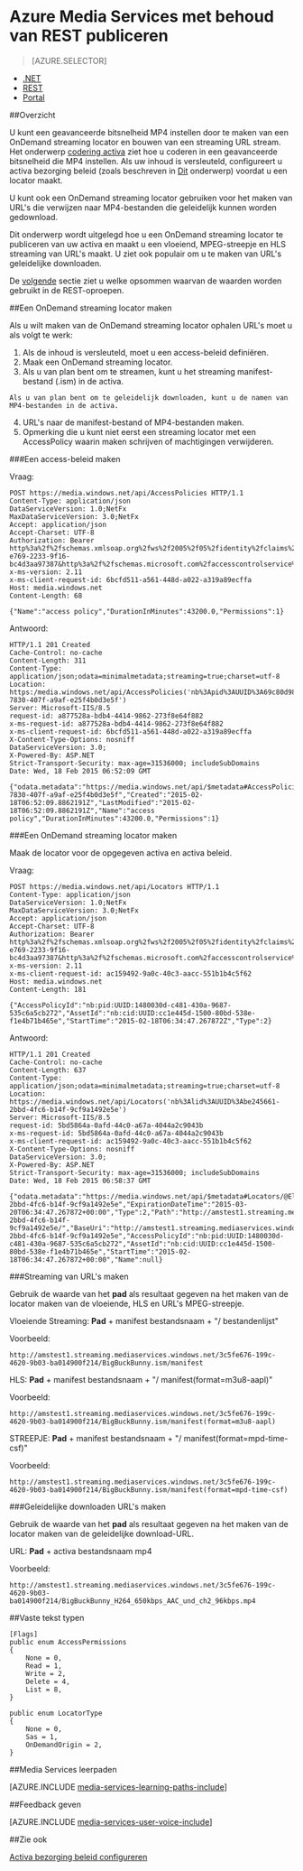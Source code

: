 <properties 
    pageTitle="Azure Media Services met behoud van REST publiceren" 
    description="Informatie over het maken van een locator die wordt gebruikt voor het maken van een streaming URL. REST API wordt gebruikt door de code." 
    authors="Juliako" 
    manager="erikre" 
    editor="" 
    services="media-services" 
    documentationCenter=""/>

<tags 
    ms.service="media-services" 
    ms.workload="media" 
    ms.tgt_pltfrm="na" 
    ms.devlang="na" 
    ms.topic="article" 
    ms.date="08/30/2016"
    ms.author="juliako"/>


# <a name="publish-azure-media-services-content-using-rest"></a>Azure Media Services met behoud van REST publiceren

> [AZURE.SELECTOR]
- [.NET](media-services-deliver-streaming-content.md)
- [REST](media-services-rest-deliver-streaming-content.md)
- [Portal](media-services-portal-publish.md)

##<a name="overview"></a>Overzicht


U kunt een geavanceerde bitsnelheid MP4 instellen door te maken van een OnDemand streaming locator en bouwen van een streaming URL stream. Het onderwerp [codering activa](media-services-rest-encode-asset.md) ziet hoe u coderen in een geavanceerde bitsnelheid die MP4 instellen. Als uw inhoud is versleuteld, configureert u activa bezorging beleid (zoals beschreven in [Dit](media-services-rest-configure-asset-delivery-policy.md) onderwerp) voordat u een locator maakt. 

U kunt ook een OnDemand streaming locator gebruiken voor het maken van URL's die verwijzen naar MP4-bestanden die geleidelijk kunnen worden gedownload.  

Dit onderwerp wordt uitgelegd hoe u een OnDemand streaming locator te publiceren van uw activa en maakt u een vloeiend, MPEG-streepje en HLS streaming van URL's maakt. U ziet ook populair om u te maken van URL's geleidelijke downloaden.

De [volgende](#types) sectie ziet u welke opsommen waarvan de waarden worden gebruikt in de REST-oproepen.   
  
##<a name="create-an-ondemand-streaming-locator"></a>Een OnDemand streaming locator maken

Als u wilt maken van de OnDemand streaming locator ophalen URL's moet u als volgt te werk:


   1. Als de inhoud is versleuteld, moet u een access-beleid definiëren.
   2. Maak een OnDemand streaming locator.
   3. Als u van plan bent om te streamen, kunt u het streaming manifest-bestand (.ism) in de activa. 
        
    Als u van plan bent om te geleidelijk downloaden, kunt u de namen van MP4-bestanden in de activa. 
   4. URL's naar de manifest-bestand of MP4-bestanden maken. 
   5. Opmerking die u kunt niet eerst een streaming locator met een AccessPolicy waarin maken schrijven of machtigingen verwijderen.


###<a name="create-an-access-policy"></a>Een access-beleid maken

Vraag:
        
    POST https://media.windows.net/api/AccessPolicies HTTP/1.1
    Content-Type: application/json
    DataServiceVersion: 1.0;NetFx
    MaxDataServiceVersion: 3.0;NetFx
    Accept: application/json
    Accept-Charset: UTF-8
    Authorization: Bearer http%3a%2f%2fschemas.xmlsoap.org%2fws%2f2005%2f05%2fidentity%2fclaims%2fnameidentifier=amstest1&urn%3aSubscriptionId=zbbef702-e769-2233-9f16-bc4d3aa97387&http%3a%2f%2fschemas.microsoft.com%2faccesscontrolservice%2f2010%2f07%2fclaims%2fidentityprovider=https%3a%2f%2fwamsprodglobal001acs.accesscontrol.windows.net%2f&Audience=urn%3aWindowsAzureMediaServices&ExpiresOn=1424263184&Issuer=https%3a%2f%2fwamsprodglobal001acs.accesscontrol.windows.net%2f&HMACSHA256=NWE%2f986Hr5lZTzVGKtC%2ftzHm9n6U%2fxpTFULItxKUGC4%3d
    x-ms-version: 2.11
    x-ms-client-request-id: 6bcfd511-a561-448d-a022-a319a89ecffa
    Host: media.windows.net
    Content-Length: 68
    
    {"Name":"access policy","DurationInMinutes":43200.0,"Permissions":1}
    
Antwoord:
    
    HTTP/1.1 201 Created
    Cache-Control: no-cache
    Content-Length: 311
    Content-Type: application/json;odata=minimalmetadata;streaming=true;charset=utf-8
    Location: https:/media.windows.net/api/AccessPolicies('nb%3Apid%3AUUID%3A69c80d98-7830-407f-a9af-e25f4b0d3e5f')
    Server: Microsoft-IIS/8.5
    request-id: a877528a-bdb4-4414-9862-273f8e64f882
    x-ms-request-id: a877528a-bdb4-4414-9862-273f8e64f882
    x-ms-client-request-id: 6bcfd511-a561-448d-a022-a319a89ecffa
    X-Content-Type-Options: nosniff
    DataServiceVersion: 3.0;
    X-Powered-By: ASP.NET
    Strict-Transport-Security: max-age=31536000; includeSubDomains
    Date: Wed, 18 Feb 2015 06:52:09 GMT
    
    {"odata.metadata":"https://media.windows.net/api/$metadata#AccessPolicies/@Element","Id":"nb:pid:UUID:69c80d98-7830-407f-a9af-e25f4b0d3e5f","Created":"2015-02-18T06:52:09.8862191Z","LastModified":"2015-02-18T06:52:09.8862191Z","Name":"access policy","DurationInMinutes":43200.0,"Permissions":1}

###<a name="create-an-ondemand-streaming-locator"></a>Een OnDemand streaming locator maken

Maak de locator voor de opgegeven activa en activa beleid.

Vraag:
    
    POST https://media.windows.net/api/Locators HTTP/1.1
    Content-Type: application/json
    DataServiceVersion: 1.0;NetFx
    MaxDataServiceVersion: 3.0;NetFx
    Accept: application/json
    Accept-Charset: UTF-8
    Authorization: Bearer http%3a%2f%2fschemas.xmlsoap.org%2fws%2f2005%2f05%2fidentity%2fclaims%2fnameidentifier=amstest1&urn%3aSubscriptionId=zbbef702-e769-2233-9f16-bc4d3aa97387&http%3a%2f%2fschemas.microsoft.com%2faccesscontrolservice%2f2010%2f07%2fclaims%2fidentityprovider=https%3a%2f%2fwamsprodglobal001acs.accesscontrol.windows.net%2f&Audience=urn%3aWindowsAzureMediaServices&ExpiresOn=1424263184&Issuer=https%3a%2f%2fwamsprodglobal001acs.accesscontrol.windows.net%2f&HMACSHA256=NWE%2f986Hr5lZTzVGKtC%2ftzHm9n6U%2fxpTFULItxKUGC4%3d
    x-ms-version: 2.11
    x-ms-client-request-id: ac159492-9a0c-40c3-aacc-551b1b4c5f62
    Host: media.windows.net
    Content-Length: 181
    
    {"AccessPolicyId":"nb:pid:UUID:1480030d-c481-430a-9687-535c6a5cb272","AssetId":"nb:cid:UUID:cc1e445d-1500-80bd-538e-f1e4b71b465e","StartTime":"2015-02-18T06:34:47.267872Z","Type":2}

Antwoord:
    
    HTTP/1.1 201 Created
    Cache-Control: no-cache
    Content-Length: 637
    Content-Type: application/json;odata=minimalmetadata;streaming=true;charset=utf-8
    Location: https://media.windows.net/api/Locators('nb%3Alid%3AUUID%3Abe245661-2bbd-4fc6-b14f-9cf9a1492e5e')
    Server: Microsoft-IIS/8.5
    request-id: 5bd5864a-0afd-44c0-a67a-4044a2c9043b
    x-ms-request-id: 5bd5864a-0afd-44c0-a67a-4044a2c9043b
    x-ms-client-request-id: ac159492-9a0c-40c3-aacc-551b1b4c5f62
    X-Content-Type-Options: nosniff
    DataServiceVersion: 3.0;
    X-Powered-By: ASP.NET
    Strict-Transport-Security: max-age=31536000; includeSubDomains
    Date: Wed, 18 Feb 2015 06:58:37 GMT
    
    {"odata.metadata":"https://media.windows.net/api/$metadata#Locators/@Element","Id":"nb:lid:UUID:be245661-2bbd-4fc6-b14f-9cf9a1492e5e","ExpirationDateTime":"2015-03-20T06:34:47.267872+00:00","Type":2,"Path":"http://amstest1.streaming.mediaservices.windows.net/be245661-2bbd-4fc6-b14f-9cf9a1492e5e/","BaseUri":"http://amstest1.streaming.mediaservices.windows.net","ContentAccessComponent":"be245661-2bbd-4fc6-b14f-9cf9a1492e5e","AccessPolicyId":"nb:pid:UUID:1480030d-c481-430a-9687-535c6a5cb272","AssetId":"nb:cid:UUID:cc1e445d-1500-80bd-538e-f1e4b71b465e","StartTime":"2015-02-18T06:34:47.267872+00:00","Name":null}

###<a name="build-streaming-urls"></a>Streaming van URL's maken

Gebruik de waarde van het **pad** als resultaat gegeven na het maken van de locator maken van de vloeiende, HLS en URL's MPEG-streepje. 

Vloeiende Streaming: **Pad** + manifest bestandsnaam + "/ bestandenlijst"

Voorbeeld:

    http://amstest1.streaming.mediaservices.windows.net/3c5fe676-199c-4620-9b03-ba014900f214/BigBuckBunny.ism/manifest

HLS: **Pad** + manifest bestandsnaam + "/ manifest(format=m3u8-aapl)"

Voorbeeld:

    http://amstest1.streaming.mediaservices.windows.net/3c5fe676-199c-4620-9b03-ba014900f214/BigBuckBunny.ism/manifest(format=m3u8-aapl)


STREEPJE: **Pad** + manifest bestandsnaam + "/ manifest(format=mpd-time-csf)"


Voorbeeld:

    http://amstest1.streaming.mediaservices.windows.net/3c5fe676-199c-4620-9b03-ba014900f214/BigBuckBunny.ism/manifest(format=mpd-time-csf)


###<a name="build-progressive-download-urls"></a>Geleidelijke downloaden URL's maken

Gebruik de waarde van het **pad** als resultaat gegeven na het maken van de locator maken van de geleidelijke download-URL.   

URL: **Pad** + activa bestandsnaam mp4

Voorbeeld:

    http://amstest1.streaming.mediaservices.windows.net/3c5fe676-199c-4620-9b03-ba014900f214/BigBuckBunny_H264_650kbps_AAC_und_ch2_96kbps.mp4

##<a id="types"></a>Vaste tekst typen

    [Flags]
    public enum AccessPermissions
    {
        None = 0,
        Read = 1,
        Write = 2,
        Delete = 4,
        List = 8,
    }

    public enum LocatorType
    {
        None = 0,
        Sas = 1,
        OnDemandOrigin = 2,
    }

##<a name="media-services-learning-paths"></a>Media Services leerpaden

[AZURE.INCLUDE [media-services-learning-paths-include](../../includes/media-services-learning-paths-include.md)]

##<a name="provide-feedback"></a>Feedback geven

[AZURE.INCLUDE [media-services-user-voice-include](../../includes/media-services-user-voice-include.md)]

##<a name="see-also"></a>Zie ook

[Activa bezorging beleid configureren](media-services-rest-configure-asset-delivery-policy.md)
